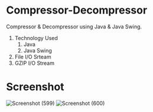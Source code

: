 # Compressor-Decompressor
Compressor & Decompressor using Java & Java Swing.
1. Technology Used
    1. Java
    2. Java Swing
 2. File I/O Srteam
 3. GZIP I/O Stream
# Screenshot
![Screenshot (599)](https://github.com/pa23ras/Compressor-Decompressor/assets/121255086/63324c8f-bcf7-4121-937f-9fb10f78e436)
![Screenshot (600)](https://github.com/pa23ras/Compressor-Decompressor/assets/121255086/d71c685f-ccb6-4661-91c8-1b862aa2d076)
